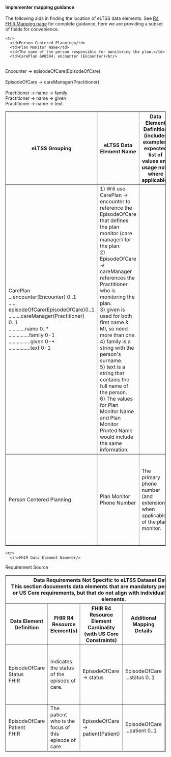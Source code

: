 #### Implementer mapping guidance
The following aids in finding the location of eLTSS data elements. See [R4 FHIR Mapping page](eLTSS_to_FHIR_R4_element.html) for complete guidance, here we are providing a subset of fields for convenience. 

<table border="1">
    <tr>
      <th>eLTSS Grouping</th>
      <th>eLTSS Data Element Name</th>
      <th>Data Element Definition (includes examples, expected list of values and usage note where applicable)</th>
      <th>FHIR R4 Resource Element(s)</th>
      <th>FHIR R4 Resource Element Cardinality (with US Core Constraints)</th>
      <th>Additional Mapping Details</th>
	  <th class="stu-note">Important change</th>
    </tr>
 
    <tr>
      <td>Person Centered Planning</td>
      <td>Plan Monitor Name</td>
      <td>The name of the person responsible for monitoring the plan.</td>
      <td>CarePlan &#8594; encounter (Encounter)<br/>
<br/>
Encounter &#8594; episodeOfCare(EpisodeOfCare)<br/>
<br/>
EpisodeOfCare &#8594; careManager(Practitioner)<br/>
<br/>
Practitioner &#8594; name &#8594; family<br/>
Practitioner &#8594; name &#8594; given<br/>
Practitioner &#8594; name &#8594; text</td>
      <td>CarePlan<br/>
...encounter(Encounter) 0..1<br/>
...... episodeOfCare(EpisodeOfCare)0..1<br/>
.........careManager(Practitioner) 0..1<br/>
............name 0..*<br/>
...............family 0-1<br/>
................given 0-*<br/>
................text 0-1</td>
      <td>1) Will use CarePlan &#8594; encounter to reference the EpisodeOfCare that defines the plan monitor (care manager) for the plan.<br/>
2) EpisodeOfCare &#8594; careManager references the Practitioner who is monitoring the plan.<br/>
3) given is used for both first name &amp; MI, so need more than one.<br/>
4) family is a string with the person's surname.<br/>
5) text is a string that contains the full name of the person.<br/>
6) The values for Plan Monitor Name and Plan Monitor Printed Name would include the same information.</td>
    </tr>
    <tr>
      <td>Person Centered Planning</td>
      <td>Plan Monitor Phone Number</td>
      <td>The primary phone number (and extension when applicable) of the plan monitor.</td>
      <td>CarePlan &#8594; encounter (Encounter)<br/>
<br/>
Encounter &#8594; episodeOfCare(EpisodeOfCare)<br/>
<br/>
EpisodeOfCare &#8594; careManager(Practitioner)<br/>
<br/>
Practitioner &#8594; telecom &#8594; system<br/>
Practitioner &#8594; telecom &#8594; value</td>
      <td>CarePlan<br/>
...encounter(Encounter) 0..1<br/>
...... episodeOfCare(EpisodeOfCare)0..1<br/>
.........careManager(Practitioner) 0..1<br/>
............telecom 0..*<br/>
...............system 0..1<br/>
................value 0..1</td>
      <td>1) Will use CarePlan &#8594; encounter to reference the EpisodeOfCare that defines the plan monitor (care manager) for the plan.<br/>
2) EpisodeOfCare &#8594; careManager references the Practitioner who is monitoring the plan.<br/>
3) telecom is of type ContactPoint (https://www.hl7.org/fhir/datatypes.html#contactpoint) which contains elements to populate for the phone number.<br/>
4) system is required if value is provided, and can be: phone, fax, email, pager, url, sms, other.<br/>
5) Per FHIR, phone # should be formatted according to ITU-T E.123, so "(555) 675 5745" or "+22 555 675 5745".</td>
    </tr>
  </table>
  <table border="1">
    <tr>
      <th colspan="5">Data Requirements Not Specific to eLTSS Dataset Data Elements<br/>
This section documents data elements that are mandatory per FHIR XML schemas or US Core requirements, but that do not align with individual eLTSS Dataset data elements.</th>
    </tr>
	
    <tr>
      <th>FHIR Data Element Name<br/>
Requirement Source</th>
      <th>Data Element Definition</th>
      <th>FHIR R4 Resource Element(s)</th>
      <th>FHIR R4 Resource Element Cardinality (with US Core Constraints)</th>
      <th>Additional Mapping Details</th>
    </tr>
    <tr>
      <td>EpisodeOfCare Status<br/>
FHIR</td>
      <td>Indicates the status of the episode of care.</td>
      <td>EpisodeOfCare &#8594; status</td>
      <td>EpisodeOfCare<br/>
...status 0..1</td>
      <td>1) status is required by FHIR, and must use the EpisodeOfCareStatus value set. Possible values are: planned, waitlist, active, onhold, finished, and cancelled.</td>
    </tr>
    <tr>
      <td>EpisodeOfCare Patient<br/>
FHIR</td>
      <td>The patient who is the focus of this episode of care.</td>
      <td>EpisodeOfCare &#8594; patient(Patient)</td>
      <td>EpisodeOfCare<br/>
...patient 0..1</td>
      <td>1) patient is required by FHIR, and is a reference to a Patient.</td>
    </tr>
  </table>
